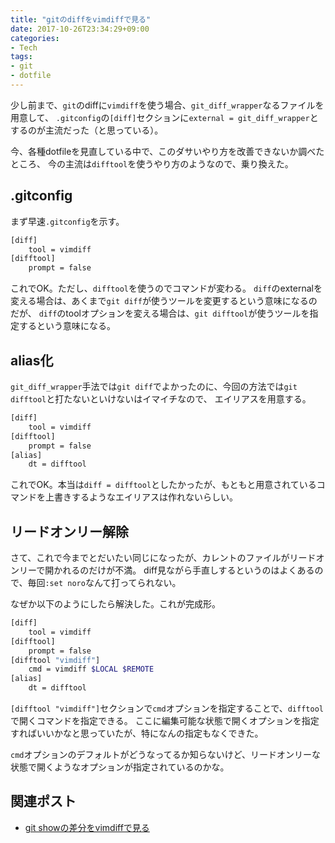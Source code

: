 ```yaml
---
title: "gitのdiffをvimdiffで見る"
date: 2017-10-26T23:34:29+09:00
categories:
- Tech
tags:
- git
- dotfile
---
```


少し前まで、`git`のdiffに`vimdiff`を使う場合、`git_diff_wrapper`なるファイルを用意して、
`.gitconfig`の`[diff]`セクションに`external = git_diff_wrapper`とするのが主流だった（と思っている）。

今、各種dotfileを見直している中で、このダサいやり方を改善できないか調べたところ、
今の主流は`difftool`を使うやり方のようなので、乗り換えた。

<!--more-->

## .gitconfig
まず早速`.gitconfig`を示す。

```bash
[diff]
    tool = vimdiff
[difftool]
    prompt = false
```

これでOK。ただし、`difftool`を使うのでコマンドが変わる。
`diff`のexternalを変える場合は、あくまで`git diff`が使うツールを変更するという意味になるのだが、
`diff`のtoolオプションを変える場合は、`git difftool`が使うツールを指定するという意味になる。



## alias化
`git_diff_wrapper`手法では`git diff`でよかったのに、今回の方法では`git difftool`と打たないといけないはイマイチなので、
エイリアスを用意する。

```bash
[diff]
    tool = vimdiff
[difftool]
    prompt = false
[alias]
    dt = difftool
```

これでOK。本当は`diff = difftool`としたかったが、もともと用意されているコマンドを上書きするようなエイリアスは作れないらしい。


## リードオンリー解除

さて、これで今までとだいたい同じになったが、カレントのファイルがリードオンリーで開かれるのだけが不満。
diff見ながら手直しするというのはよくあるので、毎回`:set noro`なんて打ってられない。

なぜか以下のようにしたら解決した。これが完成形。

```bash
[diff]
    tool = vimdiff
[difftool]
    prompt = false
[difftool "vimdiff"]
    cmd = vimdiff $LOCAL $REMOTE
[alias]
    dt = difftool
```

`[difftool "vimdiff"]`セクションで`cmd`オプションを指定することで、`difftool`で開くコマンドを指定できる。
ここに編集可能な状態で開くオプションを指定すればいいかなと思っていたが、特になんの指定もなくできた。

`cmd`オプションのデフォルトがどうなってるか知らないけど、リードオンリーな状態で開くようなオプションが指定されているのかな。


## 関連ポスト
- [git showの差分をvimdiffで見る](../git_showtool/)
